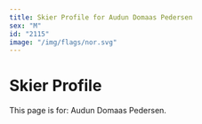 ```yaml
---
title: Skier Profile for Audun Domaas Pedersen
sex: "M"
id: "2115"
image: "/img/flags/nor.svg" 
---
```


# Skier Profile

This page is for: Audun Domaas Pedersen.
    